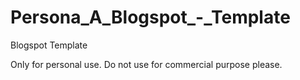 Persona_A_Blogspot_-_Template
=============================

Blogspot Template

Only for personal use. Do not use for commercial purpose please.
